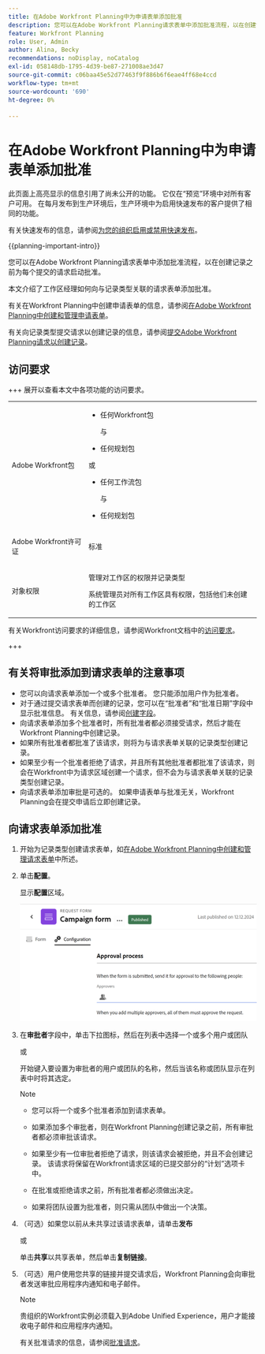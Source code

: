 ```yaml
---
title: 在Adobe Workfront Planning中为申请表单添加批准
description: 您可以在Adobe Workfront Planning请求表单中添加批准流程，以在创建记录之前为每个提交的请求启动批准。
feature: Workfront Planning
role: User, Admin
author: Alina, Becky
recommendations: noDisplay, noCatalog
exl-id: 058148db-1795-4d39-be87-271008ae3d47
source-git-commit: c06baa45e52d77463f9f886b6f6eae4ff68e4ccd
workflow-type: tm+mt
source-wordcount: '690'
ht-degree: 0%

---
```


# 在Adobe Workfront Planning中为申请表单添加批准

<!--update the metadata with real information when making this available in TOC and in the left nav-->

<!--take Preview and Production references at Production time-->

<span class="preview">此页面上高亮显示的信息引用了尚未公开的功能。 它仅在“预览”环境中对所有客户可用。 在每月发布到生产环境后，生产环境中为启用快速发布的客户提供了相同的功能。</span>

<span class="preview">有关快速发布的信息，请参阅[为您的组织启用或禁用快速发布](/help/quicksilver/administration-and-setup/set-up-workfront/configure-system-defaults/enable-fast-release-process.md)。</span>

{{planning-important-intro}}

您可以在Adobe Workfront Planning请求表单中添加批准流程，以在创建记录之前为每个提交的请求启动批准。

本文介绍了工作区经理如何向与记录类型关联的请求表单添加批准。

有关在Workfront Planning中创建申请表单的信息，请参阅[在Adobe Workfront Planning中创建和管理申请表单](/help/quicksilver/planning/requests/create-request-form.md)。

有关向记录类型提交请求以创建记录的信息，请参阅[提交Adobe Workfront Planning请求以创建记录](/help/quicksilver/planning/requests/submit-requests.md)。

## 访问要求

+++ 展开以查看本文中各项功能的访问要求。 

<table style="table-layout:auto"> 
<col> 
</col> 
<col> 
</col> 
<tbody> 
<tr> 
   <td role="rowheader"><p>Adobe Workfront包</p></td> 
   <td> 
<ul><li><p>任何Workfront包</p></li>
与
<li><p>任何规划包</p></li></ul>
或
<ul><li><p>任何工作流包</p></li>
与
<li><p>任何规划包</p></li></ul>
   </td> </tr>

</tr> 
  <tr> 
   <td role="rowheader"><p>Adobe Workfront许可证</p></td> 
   <td><p>标准</p> 
  </td> 
  </tr> 
  <tr> 
   <td role="rowheader"><p>对象权限</p></td> 
   <td>   <p>管理对工作区的权限并记录类型</a> </p>  
   <p>系统管理员对所有工作区具有权限，包括他们未创建的工作区</p>  </td> 
  </tr>  
</tbody> 
</table>

有关Workfront访问要求的详细信息，请参阅Workfront文档中的[访问要求](/help/quicksilver/administration-and-setup/add-users/access-levels-and-object-permissions/access-level-requirements-in-documentation.md)。

+++

## 有关将审批添加到请求表单的注意事项

* 您可以向请求表单添加一个或多个批准者。 您只能添加用户作为批准者。
* 对于通过提交请求表单而创建的记录，您可以在“批准者”和“批准日期”字段中显示批准信息。 有关信息，请参阅[创建字段](/help/quicksilver/planning/fields/create-fields.md)。
* 向请求表单添加多个批准者时，所有批准者都必须接受请求，然后才能在Workfront Planning中创建记录。
* 如果所有批准者都批准了该请求，则将为与请求表单关联的记录类型创建记录。
* 如果至少有一个批准者拒绝了请求，并且所有其他批准者都批准了该请求，则会在Workfront中为请求区域创建一个请求，但不会为与请求表单关联的记录类型创建记录。
* 向请求表单添加审批是可选的。 如果申请表单与批准无关，Workfront Planning会在提交申请后立即创建记录。

## 向请求表单添加批准

1. 开始为记录类型创建请求表单，如[在Adobe Workfront Planning中创建和管理请求表单](/help/quicksilver/planning/requests/create-request-form.md)中所述。
1. 单击&#x200B;**配置**。

   显示&#x200B;**配置**&#x200B;区域。

   ![配置选项卡](assets/configuration-tab.png)
1. 在&#x200B;**审批者**&#x200B;字段中，单击下拉图标，然后在列表中选择一个或多个用户或团队

   或

   开始键入要设置为审批者的用户或团队的名称，然后当该名称或团队显示在列表中时将其选定。

   <!--most of the Note below is duplicated in the Create a request form article-->

   >[!NOTE]
   >
   >
   >* 您可以将一个或多个批准者添加到请求表单。
   >
   >* 如果添加多个审批者，则在Workfront Planning创建记录之前，所有审批者都必须审批该请求。
   >
   >* 如果至少有一位审批者拒绝了请求，则该请求会被拒绝，并且不会创建记录。 该请求将保留在Workfront请求区域的已提交部分的“计划”选项卡中。
   >
   >* 在批准或拒绝请求之前，所有批准者都必须做出决定。
   >
   >* 如果将团队设置为批准者，则只需从团队中做出一个决策。


1. （可选）如果您以前从未共享过该请求表单，请单击&#x200B;**发布**

   或

   单击&#x200B;**共享**&#x200B;以共享表单，然后单击&#x200B;**复制链接**。
1. （可选）用户使用您共享的链接并提交请求后，Workfront Planning会向审批者发送审批应用程序内通知和电子邮件。

   >[!NOTE]
   >
   >   贵组织的Workfront实例必须载入到Adobe Unified Experience，用户才能接收电子邮件和应用程序内通知。


   有关批准请求的信息，请参阅[批准请求](/help/quicksilver/planning/requests/approve-request.md)。
